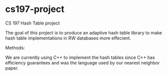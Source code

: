 # cs197-project
CS 197 Hash Table project

The goal of this project is to produce an adaptive hash table library to make
hash table implementations in RW databases more effecient. 

Methods:

We are currently using C++ to implement the hash tables since C++ has efficiency 
guarantees and was the language used by our nearest neighbor paper.
